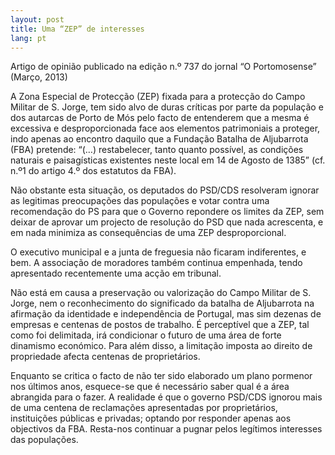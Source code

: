 ```yaml
---
layout: post
title: Uma “ZEP” de interesses
lang: pt
---
```


<div class="message">
  Artigo de opinião publicado na edição n.º 737 do jornal “O Portomosense” (Março, 2013)
</div>

A Zona Especial de Protecção (ZEP) fixada para a protecção do Campo Militar de S. Jorge, tem sido alvo de duras críticas por parte da população e dos autarcas de Porto de Mós pelo facto de entenderem que a mesma é excessiva e desproporcionada face aos elementos patrimoniais a proteger, indo apenas ao encontro daquilo que a Fundação Batalha de Aljubarrota (FBA) pretende: “(…) restabelecer, tanto quanto possível, as condições naturais e paisagísticas existentes neste local em 14 de Agosto de 1385” (cf. n.º1 do artigo 4.º dos estatutos da FBA).

Não obstante esta situação, os deputados do PSD/CDS resolveram ignorar as legitimas preocupações das populações e votar contra uma recomendação do PS para que o Governo repondere os limites da ZEP, sem deixar de aprovar um projecto de resolução do PSD que nada acrescenta, e em nada minimiza as consequências de uma ZEP desproporcional.

O executivo municipal e a junta de freguesia não ficaram indiferentes, e bem. A associação de moradores também continua empenhada, tendo apresentado recentemente uma acção em tribunal.

Não está em causa a preservação ou valorização do Campo Militar de S. Jorge, nem o reconhecimento do significado da batalha de Aljubarrota na afirmação da identidade e independência de Portugal, mas sim dezenas de empresas e centenas de postos de trabalho. É perceptível que a ZEP, tal como foi delimitada, irá condicionar o futuro de uma área de forte dinamismo económico. Para além disso, a limitação imposta ao direito de propriedade afecta centenas de proprietários.

Enquanto se critica o facto de não ter sido elaborado um plano pormenor nos últimos anos, esquece-se que é necessário saber qual é a área abrangida para o fazer. A realidade é que o governo PSD/CDS ignorou mais de uma centena de reclamações apresentadas por proprietários, instituições públicas e privadas; optando por responder apenas aos objectivos da FBA. Resta-nos continuar a pugnar pelos legítimos interesses das populações.
